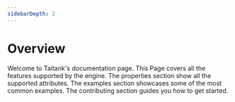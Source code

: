 ```yaml
---
sidebarDepth: 2
---
```


# Overview

Welcome to Taitank's documentation page. This Page covers all the features supported by the engine. The properties section show all the supported attributes. The examples section showcases some of the most common examples. The contributing section guides you how to get started.

<Overview />